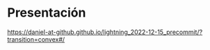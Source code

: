 # Presentación

https://daniel-at-github.github.io/lightning_2022-12-15_precommit/?transition=convex#/
